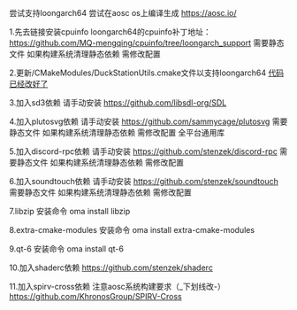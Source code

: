 尝试支持loongarch64     尝试在aosc os上编译生成 https://aosc.io/


1.先去链接安装cpuinfo loongarch64的cpuinfo补丁地址：   https://github.com/MQ-mengqing/cpuinfo/tree/loongarch_support 需要静态文件 如果构建系统清理静态依赖 需修改配置

2.更新/CMakeModules/DuckStationUtils.cmake文件以支持loongarch64 [代码已经改好了](https://github.com/ouni666/duckstation/blob/master/CMakeModules/DuckStationUtils.cmake)

3.加入sd3依赖 请手动安装                               https://github.com/libsdl-org/SDL

4.加入plutosvg依赖 请手动安装                          https://github.com/sammycage/plutosvg  需要静态文件 如果构建系统清理静态依赖 需修改配置 全平台通用库

5.加入discord-rpc依赖 请手动安装                       https://github.com/stenzek/discord-rpc 需要静态文件 如果构建系统清理静态依赖 需修改配置 

6.加入soundtouch依赖 请手动安装                        https://github.com/stenzek/soundtouch 需要静态文件 如果构建系统清理静态依赖 需修改配置 

7.libzip              安装命令 oma install libzip

8.extra-cmake-modules 安装命令 oma install extra-cmake-modules 

9.qt-6                安装命令 oma install qt-6

10.加入shaderc依赖                                    https://github.com/stenzek/shaderc

11.加入spirv-cross依赖        注意aosc系统构建要求（_下划线改-）                        https://github.com/KhronosGroup/SPIRV-Cross
